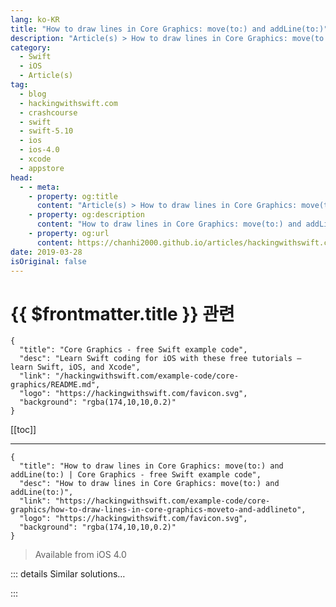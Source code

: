 ```yaml
---
lang: ko-KR
title: "How to draw lines in Core Graphics: move(to:) and addLine(to:)"
description: "Article(s) > How to draw lines in Core Graphics: move(to:) and addLine(to:)"
category:
  - Swift
  - iOS
  - Article(s)
tag: 
  - blog
  - hackingwithswift.com
  - crashcourse
  - swift
  - swift-5.10
  - ios
  - ios-4.0
  - xcode
  - appstore
head:
  - - meta:
    - property: og:title
      content: "Article(s) > How to draw lines in Core Graphics: move(to:) and addLine(to:)"
    - property: og:description
      content: "How to draw lines in Core Graphics: move(to:) and addLine(to:)"
    - property: og:url
      content: https://chanhi2000.github.io/articles/hackingwithswift.com/example-code/core-graphics/how-to-draw-lines-in-core-graphics-moveto-and-addlineto.html
date: 2019-03-28
isOriginal: false
---
```


# {{ $frontmatter.title }} 관련

```component VPCard
{
  "title": "Core Graphics - free Swift example code",
  "desc": "Learn Swift coding for iOS with these free tutorials – learn Swift, iOS, and Xcode",
  "link": "/hackingwithswift.com/example-code/core-graphics/README.md",
  "logo": "https://hackingwithswift.com/favicon.svg",
  "background": "rgba(174,10,10,0.2)"
}
```

[[toc]]

---

```component VPCard
{
  "title": "How to draw lines in Core Graphics: move(to:) and addLine(to:) | Core Graphics - free Swift example code",
  "desc": "How to draw lines in Core Graphics: move(to:) and addLine(to:)",
  "link": "https://hackingwithswift.com/example-code/core-graphics/how-to-draw-lines-in-core-graphics-moveto-and-addlineto",
  "logo": "https://hackingwithswift.com/favicon.svg",
  "background": "rgba(174,10,10,0.2)"
}
```

> Available from iOS 4.0

<!-- TODO: 작성 -->

<!-- 
You can draw lines in Core Graphics using `move(to:)` and `addLine(to:)`. The first function moves the Core Graphics path to a `CGPoint` of your choosing, and the second function moves the path to a new point while also adding a line. Once you add in the required code to set up a context and choose a color, you can draw a triangle with this code:

```swift
let renderer1 = UIGraphicsImageRenderer(size: CGSize(width: 500, height: 500))
let img1 = renderer1.image { ctx in
    ctx.cgContext.setStrokeColor(UIColor.white.cgColor)
    ctx.cgContext.setLineWidth(3)

    ctx.cgContext.move(to: CGPoint(x: 50, y: 450))
    ctx.cgContext.addLine(to: CGPoint(x: 250, y: 50))
    ctx.cgContext.addLine(to: CGPoint(x: 450, y: 450))
    ctx.cgContext.addLine(to: CGPoint(x: 50, y: 450))

    let rectangle = CGRect(x: 0, y: 0, width: 512, height: 512)
    ctx.cgContext.addRect(rectangle)
    ctx.cgContext.drawPath(using: .fillStroke)
}
```

Once you've mastered drawing basic lines, you can create neat effects by rotating the context as you draw, like this:

```swift
let renderer2 = UIGraphicsImageRenderer(size: CGSize(width: 512, height: 512))
let img2 = renderer2.image { ctx in
    ctx.cgContext.setStrokeColor(UIColor.black.cgColor)

    ctx.cgContext.translateBy(x: 256, y: 256)

    var first = true
    var length: CGFloat = 256

    for _ in 0 ..< 256 {
        ctx.cgContext.rotate(by: CGFloat.pi / 2)

        if first {
            ctx.cgContext.move(to: CGPoint(x: length, y: 50))
            first = false
        } else {
            ctx.cgContext.addLine(to: CGPoint(x: length, y: 50))
        }

        length *= 0.99
    }

    ctx.cgContext.strokePath()
}
```

-->

::: details Similar solutions…

<!--
/quick-start/swiftui/all-swiftui-property-wrappers-explained-and-compared">All SwiftUI property wrappers explained and compared 
/quick-start/swiftui/swiftui-tips-and-tricks">SwiftUI tips and tricks 
/example-code/uikit/how-to-create-live-playgrounds-in-xcode">How to create live playgrounds in Xcode 
/example-code/core-graphics/how-to-calculate-the-point-where-two-lines-intersect">How to calculate the point where two lines intersect 
/example-code/core-graphics/how-to-use-core-graphics-blend-modes-to-draw-a-uiimage-differently">How to use Core Graphics blend modes to draw a UIImage differently</a>
-->

:::

